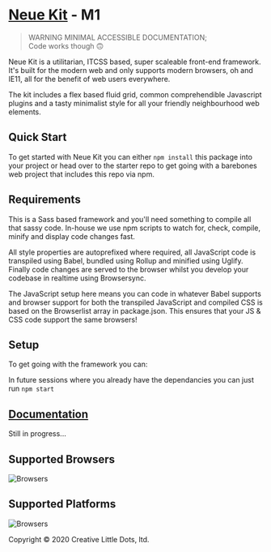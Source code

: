 # <a href="https://neuekit.github.io/neuekit/" target="_blank">Neue Kit</a> - M1

> WARNING MINIMAL ACCESSIBLE DOCUMENTATION;  
> Code works though 🙃


Neue Kit is a utilitarian, ITCSS based, super scaleable front-end framework. It's built for the modern web and only supports modern browsers, oh and IE11, all for the benefit of web users everywhere.

The kit includes a flex based fluid grid, common comprehendible Javascript plugins and a tasty minimalist style for all your friendly neighbourhood web elements.

## Quick Start

To get started with Neue Kit you can either `npm install` this package into your project or head over to the starter repo to get going with a barebones web project that includes this repo via npm.

## Requirements

This is a Sass based framework and you'll need something to compile all that sassy code. In-house we use npm scripts to watch for, check, compile, minify and display code changes fast.

All style properties are autoprefixed where required, all JavaScript code is transpiled using Babel, bundled using Rollup and minified using Uglify. Finally code changes are served to the browser whilst you develop your codebase in realtime using Browsersync.

The JavaScript setup here means you can code in whatever Babel supports and browser support for both the transpiled JavaScript and compiled CSS is based on the Browserlist array in package.json. This ensures that your JS & CSS code support the same browsers!

## Setup

To get going with the framework you can:



In future sessions where you already have the dependancies you can just run `npm start`

## <a href="https://neuekit.github.io/neuekit/" target="_blank">Documentation</a>

Still in progress...

## Supported Browsers

![Browsers](https://neuekit.github.io/neuekit/images/browsers.svg)

## Supported Platforms

![Browsers](https://neuekit.github.io/neuekit/images/platforms.svg)

Copyright © 2020 Creative Little Dots, ltd.
